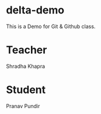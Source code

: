 # delta-demo
This is a Demo for Git &amp; Github class.

# Teacher
Shradha Khapra

# Student
Pranav Pundir
